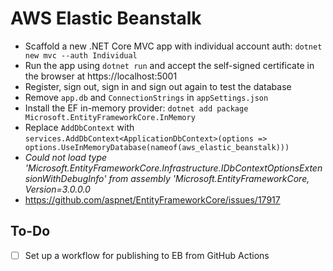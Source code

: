 # AWS Elastic Beanstalk

- Scaffold a new .NET Core MVC app with individual account auth:
  `dotnet new mvc --auth Individual`
- Run the app using `dotnet run` and accept the self-signed certificate in the
  browser at https://localhost:5001
- Register, sign out, sign in and sign out again to test the database
- Remove `app.db` and `ConnectionStrings` in `appSettings.json`
- Install the EF in-memory provider:
  `dotnet add package Microsoft.EntityFrameworkCore.InMemory`
- Replace `AddDbContext` with
  `services.AddDbContext<ApplicationDbContext>(options => options.UseInMemoryDatabase(nameof(aws_elastic_beanstalk)))`
- *Could not load type 'Microsoft.EntityFrameworkCore.Infrastructure.IDbContextOptionsExtensionWithDebugInfo' from assembly 'Microsoft.EntityFrameworkCore, Version=3.0.0.0*
- https://github.com/aspnet/EntityFrameworkCore/issues/17917

## To-Do

- [ ] Set up a workflow for publishing to EB from GitHub Actions
